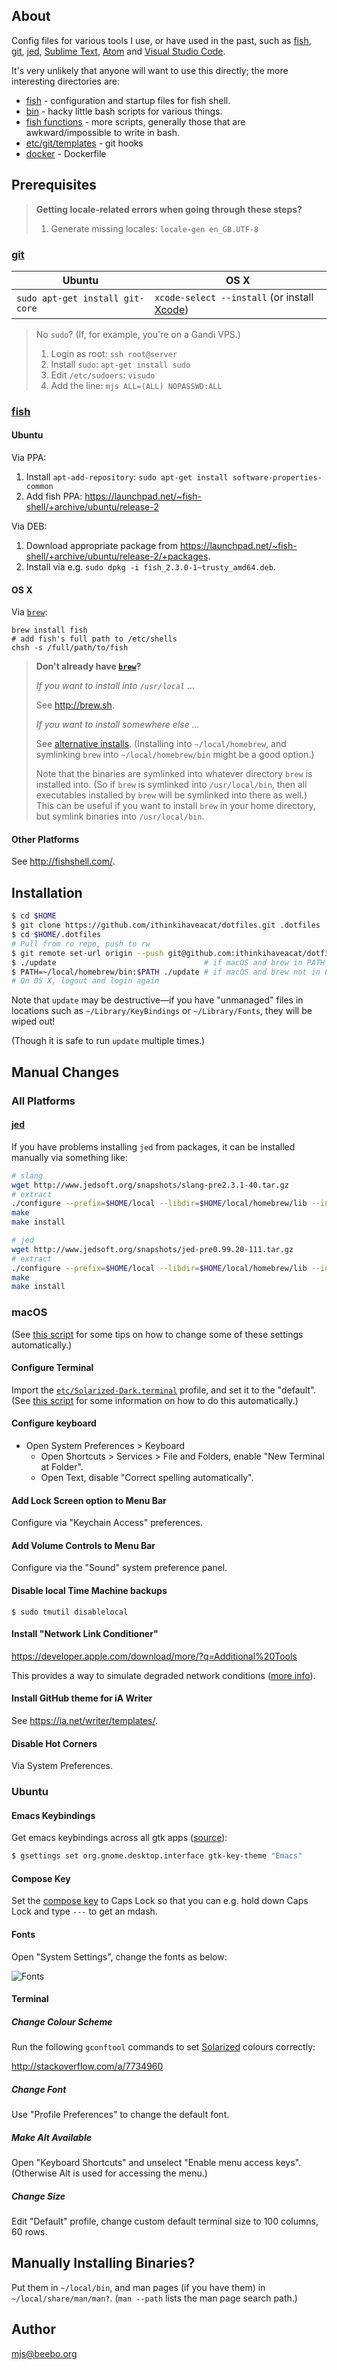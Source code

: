 ## About

Config files for various tools I use, or have used in the past, such as
[fish](http://fishshell.com/), [git](http://git-scm.com/),
[jed](http://www.jedsoft.org/jed/), [Sublime
Text](http://www.sublimetext.com/), [Atom](https://atom.io/) and [Visual Studio Code](https://code.visualstudio.com/).

It's very unlikely that anyone will want to use this directly; the more
interesting directories are:

* [fish](fish) - configuration and startup files for fish shell.
* [bin](bin) - hacky little bash scripts for various things.
* [fish functions](fish/functions) - more scripts, generally those that are awkward/impossible to write in bash.
* [etc/git/templates](etc/git/templates) - git hooks
* [docker](docker) - Dockerfile

## Prerequisites

> **Getting locale-related errors when going through these steps?**
>
> 1. Generate missing locales: `locale-gen en_GB.UTF-8`

### [git](http://git-scm.com/)

Ubuntu | OS X
-------|-----
`sudo apt-get install git-core`|`xcode-select --install` (or install [Xcode](https://developer.apple.com/xcode/downloads/))

> No `sudo`? (If, for example, you're on a Gandi VPS.)
>
> 1. Login as root: `ssh root@server`
> 1. Install `sudo`: `apt-get install sudo`
> 1. Edit `/etc/sudoers`: `visudo`
> 1. Add the line: `mjs ALL=(ALL) NOPASSWD:ALL`

### [fish](http://fishshell.com/)

#### Ubuntu

Via PPA:

1. Install `apt-add-repository`: `sudo apt-get install software-properties-common`
1. Add fish PPA: <https://launchpad.net/~fish-shell/+archive/ubuntu/release-2>

Via DEB:

1. Download appropriate package from <https://launchpad.net/~fish-shell/+archive/ubuntu/release-2/+packages>.
1. Install via e.g. `sudo dpkg -i fish_2.3.0-1~trusty_amd64.deb`.

#### OS X

Via [`brew`](http://brew.sh/):

````
brew install fish
# add fish's full path to /etc/shells
chsh -s /full/path/to/fish
````

> **Don't already have [`brew`](http://brew.sh/)?**
>
> *If you want to install into `/usr/local` ...*
>
> See <http://brew.sh>.
>
> *If you want to install somewhere else ...*
>
> See [alternative installs](https://github.com/Homebrew/brew/blob/master/docs/Installation.md#alternative-installs). (Installing into `~/local/homebrew`, and symlinking `brew` into `~/local/homebrew/bin` might be a good option.)
>
> Note that the binaries are symlinked into whatever directory `brew` is
installed into. (So if `brew` is symlinked into `/usr/local/bin`, then
all executables installed by `brew` will be symlinked into there as well.)
This can be useful if you want to install `brew` in your home
directory, but symlink binaries into `/usr/local/bin`.

#### Other Platforms

See <http://fishshell.com/>.

## Installation

````sh
$ cd $HOME
$ git clone https://github.com/ithinkihaveacat/dotfiles.git .dotfiles
$ cd $HOME/.dotfiles
# Pull from ro repo, push to rw
$ git remote set-url origin --push git@github.com:ithinkihaveacat/dotfiles.git
$ ./update                                 # if macOS and brew in PATH
$ PATH=~/local/homebrew/bin:$PATH ./update # if macOS and brew not in PATH
# On OS X, logout and login again
````

Note that `update` may be destructive&#8212;if you have "unmanaged" files in
locations such as `~/Library/KeyBindings` or `~/Library/Fonts`, they will be
wiped out!

(Though it is safe to run `update` multiple times.)

## Manual Changes

### All Platforms

#### [jed](http://www.jedsoft.org/jed/)

If you have problems installing `jed` from packages, it can be installed
manually via something like:

````sh
# slang
wget http://www.jedsoft.org/snapshots/slang-pre2.3.1-40.tar.gz
# extract
./configure --prefix=$HOME/local --libdir=$HOME/local/homebrew/lib --includedir=$HOME/local/homebrew/include --without-x --without-png
make
make install

# jed
wget http://www.jedsoft.org/snapshots/jed-pre0.99.20-111.tar.gz
# extract
./configure --prefix=$HOME/local --libdir=$HOME/local/homebrew/lib --includedir=$HOME/local/homebrew/include --without-x
make
make install
````

### macOS

(See [this
script](https://github.com/mathiasbynens/dotfiles/blob/master/.osx)
for some tips on how to change some of these settings automatically.)

#### Configure Terminal

Import the [`etc/Solarized-Dark.terminal`](etc/Solarized-Dark.terminal) profile, and set it to the "default". (See [this script](https://github.com/mathiasbynens/dotfiles/blob/master/.osx) for some information on how to do this automatically.)

#### Configure keyboard

* Open System Preferences > Keyboard
  * Open Shortcuts > Services > File and Folders, enable "New Terminal at Folder".
  * Open Text, disable "Correct spelling automatically".

#### Add Lock Screen option to Menu Bar

Configure via "Keychain Access" preferences.

#### Add Volume Controls to Menu Bar

Configure via the "Sound" system preference panel.

#### Disable local Time Machine backups

    $ sudo tmutil disablelocal

#### Install "Network Link Conditioner"

https://developer.apple.com/download/more/?q=Additional%20Tools

This provides a way to simulate degraded network conditions ([more
info](http://nshipster.com/network-link-conditioner/)).

#### Install GitHub theme for iA Writer

See <https://ia.net/writer/templates/>.

#### Disable Hot Corners

Via System Preferences.

### Ubuntu

#### Emacs Keybindings

Get emacs keybindings across all gtk apps
([source](http://superuser.com/a/348609)):

````sh
$ gsettings set org.gnome.desktop.interface gtk-key-theme "Emacs"
````

#### Compose Key

Set the [compose key](https://help.ubuntu.com/community/ComposeKey) to Caps Lock
so that you can e.g. hold down Caps Lock and type `---` to get an mdash.

#### Fonts

Open "System Settings", change the fonts as below:

![Fonts](http://i.imgur.com/oBF07hH.png)

#### Terminal

##### Change Colour Scheme

Run the following `gconftool` commands to set
[Solarized](http://ethanschoonover.com/solarized) colours correctly:

<http://stackoverflow.com/a/7734960>

##### Change Font

Use "Profile Preferences" to change the default font.

##### Make Alt Available

Open "Keyboard Shortcuts" and unselect "Enable menu access keys".
(Otherwise Alt is used for accessing the menu.)

##### Change Size

Edit "Default" profile, change custom default terminal size to 100
columns, 60 rows.

## Manually Installing Binaries?

Put them in `~/local/bin`, and man pages (if you have them) in
`~/local/share/man/man?`. (`man --path` lists the man page search
path.)

## Author

<mjs@beebo.org>
